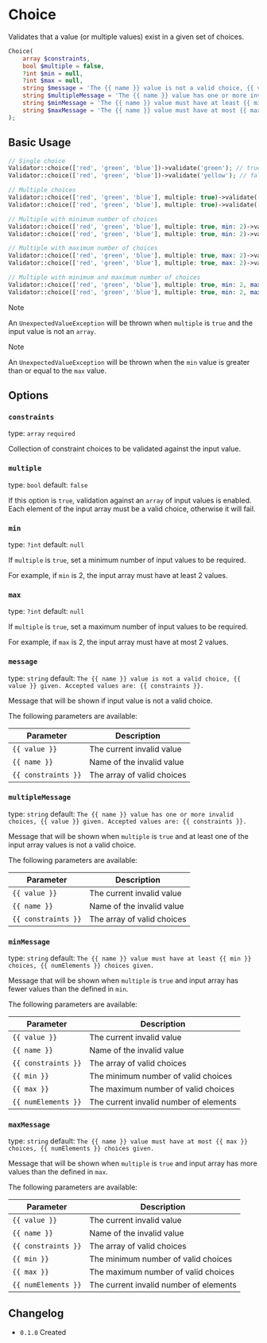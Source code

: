 # Choice

Validates that a value (or multiple values) exist in a given set of choices.

```php
Choice(
    array $constraints, 
    bool $multiple = false, 
    ?int $min = null, 
    ?int $max = null,
    string $message = 'The {{ name }} value is not a valid choice, {{ value }} given. Accepted values are: {{ constraints }}.',
    string $multipleMessage = 'The {{ name }} value has one or more invalid choices, {{ value }} given. Accepted values are: {{ constraints }}.',
    string $minMessage = 'The {{ name }} value must have at least {{ min }} choices, {{ numElements }} choices given.',
    string $maxMessage = 'The {{ name }} value must have at most {{ max }} choices, {{ numElements }} choices given.'
);
```

## Basic Usage

```php
// Single choice
Validator::choice(['red', 'green', 'blue'])->validate('green'); // true
Validator::choice(['red', 'green', 'blue'])->validate('yellow'); // false

// Multiple choices
Validator::choice(['red', 'green', 'blue'], multiple: true)->validate(['red', 'blue']); // true;
Validator::choice(['red', 'green', 'blue'], multiple: true)->validate(['red', 'yellow']); // false;

// Multiple with minimum number of choices
Validator::choice(['red', 'green', 'blue'], multiple: true, min: 2)->validate(['red', 'blue']); // true
Validator::choice(['red', 'green', 'blue'], multiple: true, min: 2)->validate(['red']); // false

// Multiple with maximum number of choices
Validator::choice(['red', 'green', 'blue'], multiple: true, max: 2)->validate(['red', 'blue']); // true
Validator::choice(['red', 'green', 'blue'], multiple: true, max: 2)->validate(['red', 'green', 'blue']); // false

// Multiple with minimum and maximum number of choices
Validator::choice(['red', 'green', 'blue'], multiple: true, min: 2, max: 3)->validate(['red', 'blue']); // true
Validator::choice(['red', 'green', 'blue'], multiple: true, min: 2, max: 3)->validate(['red']); // false
```

> [!NOTE]
> An `UnexpectedValueException` will be thrown when `multiple` is `true` and the input value is not an `array`.

> [!NOTE]
> An `UnexpectedValueException` will be thrown when the `min` value is greater than or equal to the `max` value.

## Options

### `constraints`

type: `array` `required`

Collection of constraint choices to be validated against the input value.

### `multiple`

type: `bool` default: `false`

If this option is `true`, validation against an `array` of input values is enabled. 
Each element of the input array must be a valid choice, otherwise it will fail.

### `min`

type: `?int` default: `null`

If `multiple` is `true`, set a minimum number of input values to be required.

For example, if `min` is 2, the input array must have at least 2 values.

### `max`

type: `?int` default: `null`

If `multiple` is `true`, set a maximum number of input values to be required.

For example, if `max` is 2, the input array must have at most 2 values.

### `message`

type: `string` default: `The {{ name }} value is not a valid choice, {{ value }} given. Accepted values are: {{ constraints }}.`

Message that will be shown if input value is not a valid choice.

The following parameters are available:

| Parameter           | Description                |
|---------------------|----------------------------|
| `{{ value }}`       | The current invalid value  |
| `{{ name }}`        | Name of the invalid value  |
| `{{ constraints }}` | The array of valid choices |

### `multipleMessage`

type: `string` default: `The {{ name }} value has one or more invalid choices, {{ value }} given. Accepted values are: {{ constraints }}.`

Message that will be shown when `multiple` is `true` and at least one of the input array values is not a valid choice.

The following parameters are available:

| Parameter           | Description                |
|---------------------|----------------------------|
| `{{ value }}`       | The current invalid value  |
| `{{ name }}`        | Name of the invalid value  |
| `{{ constraints }}` | The array of valid choices |

### `minMessage`

type: `string` default: `The {{ name }} value must have at least {{ min }} choices, {{ numElements }} choices given.`

Message that will be shown when `multiple` is `true` and input array has fewer values than the defined in `min`.

The following parameters are available:

| Parameter           | Description                            |
|---------------------|----------------------------------------|
| `{{ value }}`       | The current invalid value              |
| `{{ name }}`        | Name of the invalid value              |
| `{{ constraints }}` | The array of valid choices             |
| `{{ min }}`         | The minimum number of valid choices    |
| `{{ max }}`         | The maximum number of valid choices    |
| `{{ numElements }}` | The current invalid number of elements |

### `maxMessage`

type: `string` default: `The {{ name }} value must have at most {{ max }} choices, {{ numElements }} choices given.`

Message that will be shown when `multiple` is `true` and input array has more values than the defined in `max`.

The following parameters are available:

| Parameter           | Description                            |
|---------------------|----------------------------------------|
| `{{ value }}`       | The current invalid value              |
| `{{ name }}`        | Name of the invalid value              |
| `{{ constraints }}` | The array of valid choices             |
| `{{ min }}`         | The minimum number of valid choices    |
| `{{ max }}`         | The maximum number of valid choices    |
| `{{ numElements }}` | The current invalid number of elements |

## Changelog

- `0.1.0` Created